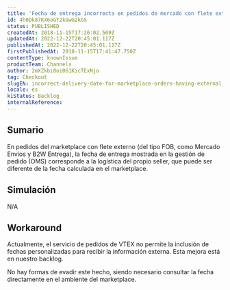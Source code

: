 ```yaml
---
title: 'Fecha de entrega incorrecta en pedidos de mercado con flete externo'
id: 4h0Dk87KX6oGY2kGwG2kGS
status: PUBLISHED
createdAt: 2018-11-15T17:26:02.509Z
updatedAt: 2022-12-22T20:45:01.117Z
publishedAt: 2022-12-22T20:45:01.117Z
firstPublishedAt: 2018-11-15T17:41:47.750Z
contentType: knownIssue
productTeam: Channels
author: 2mXZkbi0oi061KicTExNjo
tag: Checkout
slugEN: incorrect-delivery-date-for-marketplace-orders-having-external-shipping
locale: es
kiStatus: Backlog
internalReference: 
---
```


## Sumario

En pedidos del marketplace con flete externo (del tipo FOB, como Mercado Envíos y B2W Entrega), la fecha de entrega mostrada en la gestión de pedido (OMS) corresponde a la logística del propio seller, que puede ser diferente de la fecha  calculada en el marketplace.


## Simulación

N/A

## Workaround

Actualmente, el servicio de pedidos de VTEX no permite la inclusión de fechas personalizadas para recibir la información externa. Esta mejora está en nuestro backlog.
 
No hay formas de evadir este hecho, siendo necesario consultar la fecha directamente en el ambiente del marketplace.


